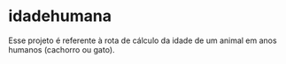 # idadehumana
Esse projeto é referente à rota de cálculo da idade de um animal em anos humanos (cachorro ou gato).
